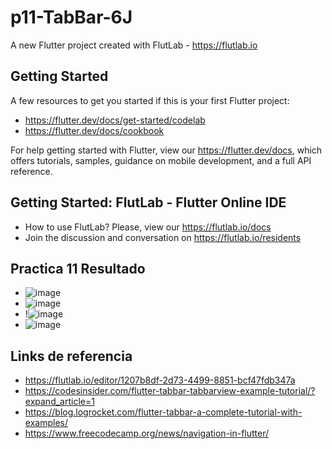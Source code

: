 # p11-TabBar-6J

A new Flutter project created with FlutLab - https://flutlab.io

## Getting Started

A few resources to get you started if this is your first Flutter project:

- https://flutter.dev/docs/get-started/codelab
- https://flutter.dev/docs/cookbook

For help getting started with Flutter, view our
https://flutter.dev/docs, which offers tutorials,
samples, guidance on mobile development, and a full API reference.

## Getting Started: FlutLab - Flutter Online IDE

- How to use FlutLab? Please, view our https://flutlab.io/docs
- Join the discussion and conversation on https://flutlab.io/residents

## Practica 11 Resultado
- ![image](https://github.com/DDOrozco17/p11-tabbar-6j/assets/143548028/6fdff875-7202-4d1c-90e4-8cbc97f77fb6)
- ![image](https://github.com/DDOrozco17/p11-tabbar-6j/assets/143548028/d3330f56-2029-4122-842d-191e1aebb24e)
- !![image](https://github.com/DDOrozco17/p11-tabbar-6j/assets/143548028/d199140d-1547-43af-9a34-b744d4a85e8b)
- ![image](https://github.com/DDOrozco17/p11-tabbar-6j/assets/143548028/efd1858a-ac11-42e5-974f-0f5203ce3019)


## Links de referencia
- https://flutlab.io/editor/1207b8df-2d73-4499-8851-bcf47fdb347a
- https://codesinsider.com/flutter-tabbar-tabbarview-example-tutorial/?expand_article=1
- https://blog.logrocket.com/flutter-tabbar-a-complete-tutorial-with-examples/
- https://www.freecodecamp.org/news/navigation-in-flutter/


